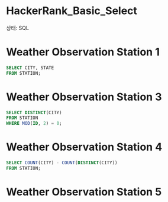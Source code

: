 # HackerRank_Basic_Select

상태: SQL

# **Weather Observation Station 1**

```sql
SELECT CITY, STATE
FROM STATION;
```

# **Weather Observation Station 3**

```sql
SELECT DISTINCT(CITY)  
FROM STATION
WHERE MOD(ID, 2) = 0;
```

# **Weather Observation Station 4**

```sql
SELECT COUNT(CITY) - COUNT(DISTINCT(CITY))
FROM STATION;
```

# **Weather Observation Station 5**

```sql

```
